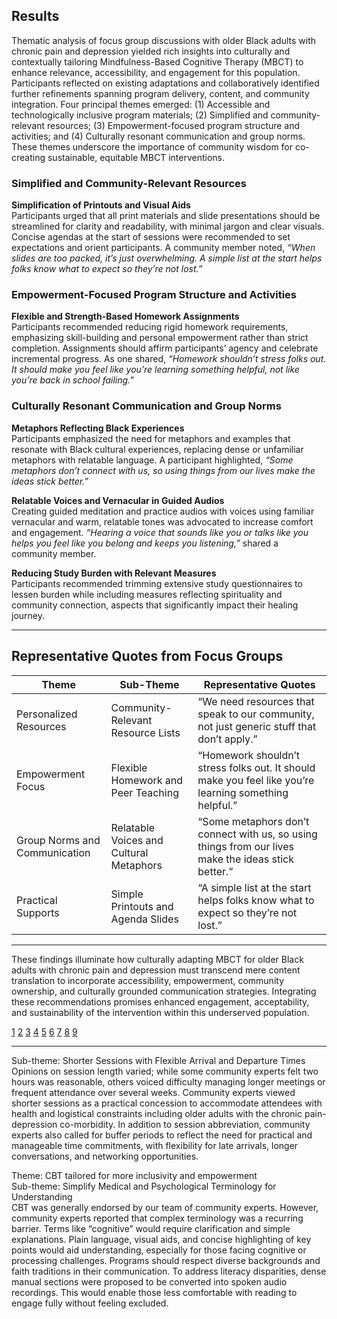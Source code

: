 ## Results

Thematic analysis of focus group discussions with older Black adults with chronic pain and depression yielded rich insights into culturally and contextually tailoring Mindfulness-Based Cognitive Therapy (MBCT) to enhance relevance, accessibility, and engagement for this population. Participants reflected on existing adaptations and collaboratively identified further refinements spanning program delivery, content, and community integration. Four principal themes emerged: (1) Accessible and technologically inclusive program materials; (2) Simplified and community-relevant resources; (3) Empowerment-focused program structure and activities; and (4) Culturally resonant communication and group norms. These themes underscore the importance of community wisdom for co-creating sustainable, equitable MBCT interventions.

### Simplified and Community-Relevant Resources

**Simplification of Printouts and Visual Aids**  
Participants urged that all print materials and slide presentations should be streamlined for clarity and readability, with minimal jargon and clear visuals. Concise agendas at the start of sessions were recommended to set expectations and orient participants. A community member noted, *“When slides are too packed, it’s just overwhelming. A simple list at the start helps folks know what to expect so they’re not lost.”*

### Empowerment-Focused Program Structure and Activities

**Flexible and Strength-Based Homework Assignments**  
Participants recommended reducing rigid homework requirements, emphasizing skill-building and personal empowerment rather than strict completion. Assignments should affirm participants’ agency and celebrate incremental progress. As one shared, *“Homework shouldn’t stress folks out. It should make you feel like you’re learning something helpful, not like you’re back in school failing.”*

### Culturally Resonant Communication and Group Norms

**Metaphors Reflecting Black Experiences**  
Participants emphasized the need for metaphors and examples that resonate with Black cultural experiences, replacing dense or unfamiliar metaphors with relatable language. A participant highlighted, *“Some metaphors don’t connect with us, so using things from our lives make the ideas stick better.”*

**Relatable Voices and Vernacular in Guided Audios**  
Creating guided meditation and practice audios with voices using familiar vernacular and warm, relatable tones was advocated to increase comfort and engagement. *“Hearing a voice that sounds like you or talks like you helps you feel like you belong and keeps you listening,”* shared a community member.

**Reducing Study Burden with Relevant Measures**  
Participants recommended trimming extensive study questionnaires to lessen burden while including measures reflecting spirituality and community connection, aspects that significantly impact their healing journey.

***

## Representative Quotes from Focus Groups

| Theme                             | Sub-Theme                            | Representative Quotes                                                                                                   |
|----------------------------------|------------------------------------|-----------------------------------------------------------------------------------------------------------------------|
| Personalized Resources          | Community-Relevant Resource Lists   | “We need resources that speak to our community, not just generic stuff that don’t apply.”                              |
| Empowerment Focus               | Flexible Homework and Peer Teaching | “Homework shouldn’t stress folks out. It should make you feel like you’re learning something helpful.”                 |
| Group Norms and Communication  | Relatable Voices and Cultural Metaphors | “Some metaphors don’t connect with us, so using things from our lives make the ideas stick better.”                   |
| Practical Supports             | Simple Printouts and Agenda Slides  | “A simple list at the start helps folks know what to expect so they’re not lost.”                                     |

***

These findings illuminate how culturally adapting MBCT for older Black adults with chronic pain and depression must transcend mere content translation to incorporate accessibility, empowerment, community ownership, and culturally grounded communication strategies. Integrating these recommendations promises enhanced engagement, acceptability, and sustainability of the intervention within this underserved population.

[1](https://ctv.veeva.com/study/mindfulness-based-cognitive-therapy-vs-the-health-enhancement-program-for-chronic-pain-and-depressio)
[2](https://pmc.ncbi.nlm.nih.gov/articles/PMC11168092/)
[3](https://www.mghchoir.com/activestudies-1)
[4](https://sbm.secure-platform.com/site/solicitations/102001/sessiongallery/94079)
[5](https://clinicaltrials.gov/study/NCT07118722)
[6](https://reporter.nih.gov/search/PbRlZsRLNUOvMrkmV18zLQ/project-details/10883665)
[7](https://clinicaltrials.gov/study/NCT07118722?term=TREATMENt)
[8](https://www.sciencedirect.com/science/article/pii/S0197457219301880)
[9](https://app.trialscreen.org/trials/mindfulness-based-cognitive-therapy-vs-health-enhancement-program-chronic-trial-nct07118722)

***

Sub-theme: Shorter Sessions with Flexible Arrival and Departure Times  
 Opinions on session length varied; while some community experts felt two hours was reasonable, others voiced difficulty managing longer meetings or frequent attendance over several weeks. Community experts viewed shorter sessions as a practical concession to accommodate attendees with health and logistical constraints including older adults with the chronic pain-depression co-morbidity. In addition to session abbreviation, community experts also called for buffer periods to reflect the need for practical and manageable time commitments, with flexibility for late arrivals, longer conversations, and networking opportunities.    

Theme: CBT tailored for more inclusivity and empowerment  
 Sub-theme: Simplify Medical and Psychological Terminology for Understanding  
 CBT was generally endorsed by our team of community experts. However, community experts reported that complex terminology was a recurring barrier. Terms like “cognitive” would require clarification and simple explanations. Plain language, visual aids, and concise highlighting of key points would aid understanding, especially for those facing cognitive or processing challenges. Programs should respect diverse backgrounds and faith traditions in their communication. To address literacy disparities, dense manual sections were proposed to be converted into spoken audio recordings. This would enable those less comfortable with reading to engage fully without feeling excluded.  

 
